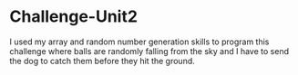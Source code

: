 # Challenge-Unit2
 I used my array and random number generation skills to program this challenge where balls are randomly falling from the sky and I have to send the dog to catch them before they hit the ground.
